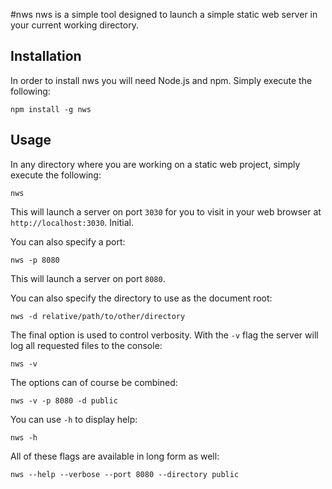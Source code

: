 #nws
nws is a simple tool designed to launch a simple static web server in your current working directory.

## Installation
In order to install nws you will need Node.js and npm. Simply execute the following:

    npm install -g nws

## Usage
In any directory where you are working on a static web project, simply execute the following:

    nws

This will launch a server on port `3030` for you to visit in your web browser at `http://localhost:3030`.
Initial.

You can also specify a port:

    nws -p 8080

This will launch a server on port `8080`.

You can also specify the directory to use as the document root:

    nws -d relative/path/to/other/directory

The final option is used to control verbosity. With the `-v` flag the server will log all requested files to the console:

    nws -v

The options can of course be combined:

    nws -v -p 8080 -d public

You can use `-h` to display help:

    nws -h

All of these flags are available in long form as well:

    nws --help --verbose --port 8080 --directory public

